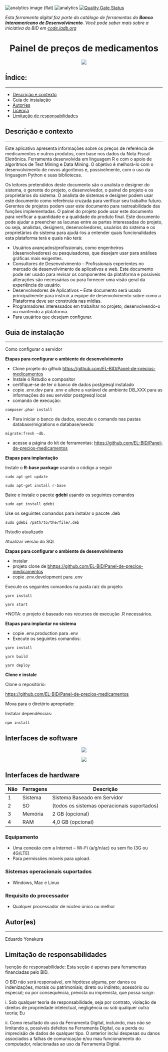 ![analytics image (flat)](https://raw.githubusercontent.com/vitr/google-analytics-beacon/master/static/badge-flat.gif)
![analytics](https://www.google-analytics.com/collect?v=1&cid=555&t=pageview&ec=repo&ea=open&dp=/panel-de-precios/readme&dt=&tid=UA-4677001-16)
[![Quality Gate Status](https://sonarcloud.io/api/project_badges/measure?project=EL-BID_Panel-de-precios-medicamentos&metric=alert_status)](https://sonarcloud.io/summary/new_code?id=EL-BID_Panel-de-precios-medicamentos)

*Esta ferramenta digital faz parte do catálogo de ferramentas do **Banco Interamericano de Desenvolvimento**. Você pode saber mais sobre a iniciativa do BID em [code.iadb.org](https://code.iadb.org)*

<h1 align = "center"> Painel de preços de medicamentos </h1>
<p align = "center"> <img src = "https://raw.githubusercontent.com/EL-BID/Panel-de-precios-medicamentos/main/panel-de-precios.png" /> </p >

## Índice:
---
- [Descrição e contexto](#description-and-context)
- [Guia de instalação](#installation-guide)
- [Autor/es](#autores)
- [Licença](#licença)
- [Limitação de responsabilidades](#limitação-de-responsabilidades)

## Descrição e contexto
---
Este aplicativo apresenta informações sobre os preços de referência de medicamentos e outros produtos, com base nos dados da Nota Fiscal Eletrônica.
Ferramenta desenvolvida em linguagem R e com o apoio de algoritmos de Text Mining e Data Mining. O objetivo é melhorá-lo com o desenvolvimento de novos algoritmos e, possivelmente, com o uso da linguagem Python e suas bibliotecas.

Os leitores pretendidos deste documento são o analista e designer do sistema, o gerente do projeto, o desenvolvedor, o painel do projeto e os proprietários do sistema. O analista de sistemas e designer podem usar este documento como referência cruzada para verificar seu trabalho futuro. Gerentes de projetos podem usar este documento para rastreabilidade das funções implementadas. O painel do projeto pode usar este documento para verificar a quantidade e a qualidade do produto final. Este documento pode ajudar a preencher as lacunas entre as partes interessadas do projeto, ou seja, analistas, designers, desenvolvedores, usuários do sistema e os proprietários do sistema para ajudá-los a entender quais funcionalidades esta plataforma terá e quais não terá:

- Usuários avançados/profissionais, como engenheiros (desenvolvedores) ou pesquisadores, que desejam usar para análises gráficas mais exigentes.
- Consultores de Desenvolvimento – Profissionais experientes no mercado de desenvolvimento de aplicativos e web. Este documento pode ser usado para revisar os componentes da plataforma e possíveis alterações são necessárias ou para fornecer uma visão geral da experiência do usuário.
- Desenvolvedores de Aplicativos – Este documento será usado principalmente para instruir a equipe de desenvolvimento sobre como a Plataforma deve ser construída nas mídias.
- Programadores interessados em trabalhar no projeto, desenvolvendo-o ou mantendo a plataforma.
- Para usuários que desejam configurar.

## Guia de instalação
---
Como configurar o servidor

**Etapas para configurar o ambiente de desenvolvimento**

- Clone projeto do github https://github.com/EL-BID/Panel-de-precios-medicamentos
- Instale o Rstudio e compositor
- certifique-se de ter o banco de dados postgresql instalado
- copie .env.dev para .env e altere a variável de ambiente DB\_XXX para as informações do seu servidor postgresql local
- comando de execução:

```
composer.phar install
```

- Para iniciar o banco de dados, execute o comando nas pastas database/migrations e database/seeds:
```
migrate:fresh –db.
```
- acesse a página do kit de ferramentas: https://github.com/EL-BID/Panel-de-precios-medicamentos

**Etapas para implantação**

Instale o **R-base package** usando o código a seguir
```
sudo apt-get update
```
```
sudo apt-get install r-base
```

Baixe e instale o pacote **gdebi** usando os seguintes comandos

```
sudo apt install gdebi
```

Use os seguintes comandos para instalar o pacote .deb

```
sudo gdebi /path/to/the/file/.deb
```

Rstudio atualizado

Atualizar versão do SQL

**Etapas para configurar o ambiente de desenvolvimento**

- instalar
- projeto clone de [b](https://github.com/orite-dev/kepp-v2-web)https://github.com/EL-BID/Panel-de-precios-medicamentos
- copie .env.development para .env

Execute os seguintes comandos na pasta raiz do projeto:

```
yarn install
```
```
yarn start
```

\*NOTA: o projeto é baseado nos recursos de execução .R necessários.

**Etapas para implantar no sistema**

- copie .env.production para .env
- Execute os seguintes comandos:
```
yarn install
```
```
yarn build
```
```
yarn deploy
```
**Clone e instale**

Clone o repositório:

https://github.com/EL-BID/Panel-de-precios-medicamentos

Mova para o diretório apropriado:

Instalar dependências:

```
npm install
```

## Interfaces de software

<p align = "center"> <img src = "https://raw.githubusercontent.com/EL-BID/Panel-de-precios-medicamentos/main/soft-inter.png" /> </p>
<p align = "center"> <img src = "https://raw.githubusercontent.com/EL-BID/Panel-de-precios-medicamentos/main/package-inter.png" /> </p>

## Interfaces de hardware

| Não | Ferragens | Descrição |
| --- | --- | --- |
| 1 | Sistema | Sistema Baseado em Servidor |
| 2 | SO | (todos os sistemas operacionais suportados) |
| 3 | Memória | 2 GB (opcional) |
| 4 | RAM | 4,0 GB (opcional) |

### Equipamento

- Uma conexão com a Internet – Wi-Fi (a/g/n/ac) ou sem fio (3G ou 4G/LTE)
- Para permissões móveis para upload.

### Sistemas operacionais suportados

- Windows, Mac e Linux

### Requisito do processador

- Qualquer processador de núcleo único ou melhor


## Autor(es)
---
Eduardo Yonekura

## Limitação de responsabilidades
Isenção de responsabilidade: Esta seção é apenas para ferramentas financiadas pelo BID.

O BID não será responsável, em hipótese alguma, por danos ou indenizações, morais ou patrimoniais; direto ou indireto; acessório ou especial; ou por consequência, prevista ou imprevista, que possa surgir:

i. Sob qualquer teoria de responsabilidade, seja por contrato, violação de direitos de propriedade intelectual, negligência ou sob qualquer outra teoria; Eu

ii. Como resultado do uso da Ferramenta Digital, incluindo, mas não se limitando a, possíveis defeitos na Ferramenta Digital, ou a perda ou imprecisão de dados de qualquer tipo. O anterior inclui despesas ou danos associados a falhas de comunicação e/ou mau funcionamento do computador, relacionadas ao uso da Ferramenta Digital.




